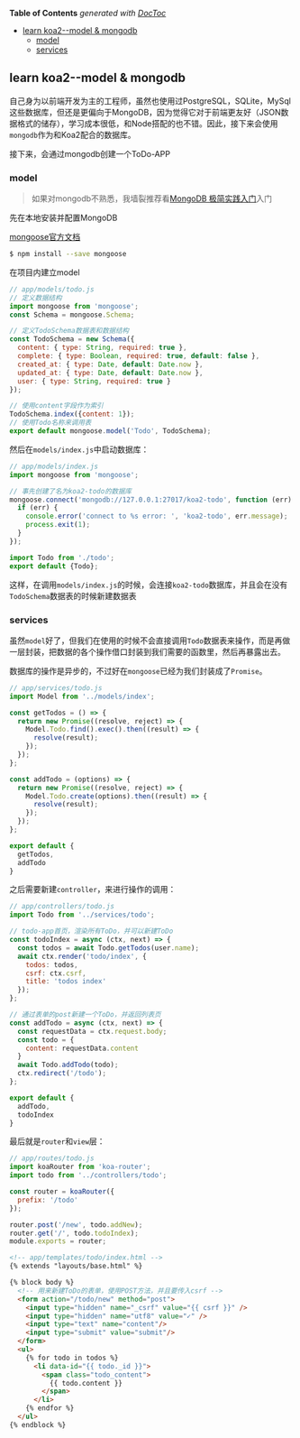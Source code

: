 <!-- START doctoc generated TOC please keep comment here to allow auto update -->
<!-- DON'T EDIT THIS SECTION, INSTEAD RE-RUN doctoc TO UPDATE -->
**Table of Contents**  *generated with [DocToc](https://github.com/thlorenz/doctoc)*

- [learn koa2--model & mongodb](#learn-koa2--model-&-mongodb)
  - [model](#model)
  - [services](#services)

<!-- END doctoc generated TOC please keep comment here to allow auto update -->

## learn koa2--model & mongodb

自己身为以前端开发为主的工程师，虽然也使用过PostgreSQL，SQLite，MySql这些数据库，但还是更偏向于MongoDB，因为觉得它对于前端更友好（JSON数据格式的储存），学习成本很低，和Node搭配的也不错。因此，接下来会使用`mongodb`作为和Koa2配合的数据库。

接下来，会通过mongodb创建一个ToDo-APP

### model

> 如果对mongodb不熟悉，我墙裂推荐看[MongoDB 极简实践入门](https://github.com/StevenSLXie/Tutorials-for-Web-Developers/blob/master/MongoDB%20%E6%9E%81%E7%AE%80%E5%AE%9E%E8%B7%B5%E5%85%A5%E9%97%A8.md)入门

先在本地安装并配置MongoDB

[mongoose官方文档](http://mongoosejs.com/docs/guide.html)

```bash
$ npm install --save mongoose
```

在项目内建立model

```javascript
// app/models/todo.js
// 定义数据结构
import mongoose from 'mongoose';
const Schema = mongoose.Schema;

// 定义TodoSchema数据表和数据结构
const TodoSchema = new Schema({
  content: { type: String, required: true },
  complete: { type: Boolean, required: true, default: false },
  created_at: { type: Date, default: Date.now },
  updated_at: { type: Date, default: Date.now },
  user: { type: String, required: true }
});

// 使用content字段作为索引
TodoSchema.index({content: 1});
// 使用Todo名称来调用表
export default mongoose.model('Todo', TodoSchema);
```

然后在`models/index.js`中启动数据库：

```javascript
// app/models/index.js
import mongoose from 'mongoose';

// 事先创建了名为koa2-todo的数据库
mongoose.connect('mongodb://127.0.0.1:27017/koa2-todo', function (err) {
  if (err) {
    console.error('connect to %s error: ', 'koa2-todo', err.message);
    process.exit(1);
  }
});

import Todo from './todo';
export default {Todo};
```

这样，在调用`models/index.js`的时候，会连接`koa2-todo`数据库，并且会在没有`TodoSchema`数据表的时候新建数据表

### services

虽然`model`好了，但我们在使用的时候不会直接调用`Todo`数据表来操作，而是再做一层封装，把数据的各个操作借口封装到我们需要的函数里，然后再暴露出去。

数据库的操作是异步的，不过好在`mongoose`已经为我们封装成了`Promise`。

```javascript
// app/services/todo.js
import Model from '../models/index';

const getTodos = () => {
  return new Promise((resolve, reject) => {
    Model.Todo.find().exec().then((result) => {
      resolve(result);
    });
  });
};

const addTodo = (options) => {
  return new Promise((resolve, reject) => {
    Model.Todo.create(options).then((result) => {
      resolve(result);
    });
  });
};

export default {
  getTodos,
  addTodo
}
```

之后需要新建`controller`，来进行操作的调用：

```javascript
// app/controllers/todo.js
import Todo from '../services/todo';

// todo-app首页，渲染所有ToDo，并可以新建ToDo
const todoIndex = async (ctx, next) => {
  const todos = await Todo.getTodos(user.name);
  await ctx.render('todo/index', {
    todos: todos,
    csrf: ctx.csrf,
    title: 'todos index'
  });
};

// 通过表单的post新建一个ToDo，并返回列表页
const addTodo = async (ctx, next) => {
  const requestData = ctx.request.body;
  const todo = {
    content: requestData.content
  }
  await Todo.addTodo(todo);
  ctx.redirect('/todo');
};

export default {
  addTodo,
  todoIndex
}
```

最后就是`router`和`view`层：

```javascript
// app/routes/todo.js
import koaRouter from 'koa-router';
import todo from '../controllers/todo';

const router = koaRouter({
  prefix: '/todo'
});

router.post('/new', todo.addNew);
router.get('/', todo.todoIndex);
module.exports = router;
```


```html
<!-- app/templates/todo/index.html -->
{% extends "layouts/base.html" %}

{% block body %}
  <!-- 用来新建ToDo的表单，使用POST方法，并且要传入csrf -->
  <form action="/todo/new" method="post">
    <input type="hidden" name="_csrf" value="{{ csrf }}" />
    <input type="hidden" name="utf8" value="✓" />
    <input type="text" name="content"/>
    <input type="submit" value="submit"/>
  </form>
  <ul>
    {% for todo in todos %}
      <li data-id="{{ todo._id }}">
        <span class="todo_content">
          {{ todo.content }}
        </span>
      </li>
    {% endfor %}
  </ul>
{% endblock %}
```
